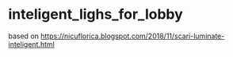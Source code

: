 # inteligent_lighs_for_lobby
based on https://nicuflorica.blogspot.com/2018/11/scari-luminate-inteligent.html
